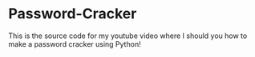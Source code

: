 # Password-Cracker
This is the source code for my youtube video where I should you how to make a password cracker using Python!
